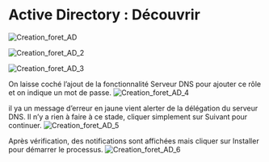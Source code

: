 # Active Directory : Découvrir
![Creation_foret_AD](https://github.com/user-attachments/assets/eb11a336-1378-413a-8a05-fc33188d3a68)

![Creation_foret_AD_2](https://github.com/user-attachments/assets/47470b54-a066-4659-ab0e-828763bf354a)

![Creation_foret_AD_3](https://github.com/user-attachments/assets/28bb39ed-1049-4e60-807a-9fb78e5d44b3)

On laisse coché l’ajout de la fonctionnalité Serveur DNS pour ajouter ce rôle et on indique un mot de passe.
![Creation_foret_AD_4](https://github.com/user-attachments/assets/fead21c6-dc1d-494e-bf59-80ecede1adcc)

il ya un message d’erreur en jaune vient alerter de la délégation du serveur DNS. Il n’y a rien à faire à ce stade, cliquer simplement sur Suivant pour continuer.
![Creation_foret_AD_5](https://github.com/user-attachments/assets/97496155-1ed2-4d2b-974c-13343a91e7a6)

Après vérification, des notifications sont affichées mais cliquer sur Installer pour démarrer le processus.
![Creation_foret_AD_6](https://github.com/user-attachments/assets/0083318b-5097-4141-b7b9-bc101c208f5a)





